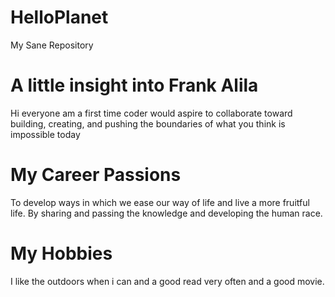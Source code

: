 # HelloPlanet
My Sane Repository

# A little insight into Frank Alila
Hi everyone am a first time coder would aspire to collaborate toward building, creating, 
and pushing the boundaries of what you think is impossible today

# My Career Passions
To develop ways in which we ease our way of life and live a more fruitful life. By sharing 
and passing the knowledge and developing the human race.

# My Hobbies
I like the outdoors when i can and a good read very often and a good movie.
